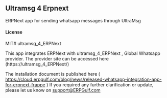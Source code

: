 ## Ultramsg 4 Erpnext

ERPNext app for sending whatsapp messages through UltraMsg

#### License

MIT# ultramsg_4_ERPNext

This app integrates ERPNext with ultramsg_4_ERPNext ,  Global   Whatsapp provider. The provider site can be accessed here (https://ultramsg_4_ERPNext/)

The installation document is published here ( https://cloud.erpgulf.com/blog/news/released-whatsapp-integration-app-for-erpnext-frappe ) If you required any further clarification or update, please let us know on support@ERPGulf.com
